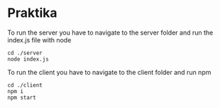 # Praktika
To run the server you have to navigate to the server folder and run the index.js file with node
```
cd ./server
node index.js
```
To run the client you have to navigate to the client folder and run npm
```
cd ./client
npm i
npm start
```
